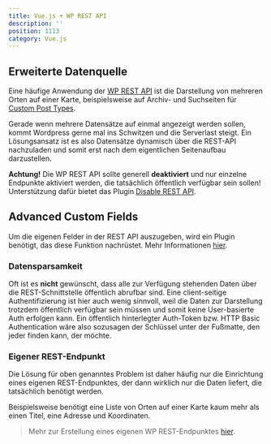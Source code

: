 ```yaml
---
title: Vue.js + WP REST API
description: ''
position: 1113
category: Vue.js
---
```


## Erweiterte Datenquelle

Eine häufige Anwendung der [WP REST API](https://developer.wordpress.org/rest-api/) ist die Darstellung von mehreren Orten auf einer Karte, beispielsweise auf Archiv- und Suchseiten für [Custom Post Types](/wordpress/cpt).

Gerade wenn mehrere Datensätze auf einmal angezeigt werden sollen, kommt Wordpress gerne mal ins Schwitzen und die Serverlast steigt. Ein Lösungsansatz ist es also Datensätze dynamisch über die REST-API nachzuladen und somit erst nach dem eigentlichen Seitenaufbau darzustellen.

<alert type="warning">**Achtung!** Die WP REST API sollte generell **deaktiviert** und nur einzelne Endpunkte aktiviert werden, die tatsächlich öffentlich verfügbar sein sollen! Unterstützung dafür bietet das Plugin [Disable REST API](https://de.wordpress.org/plugins/disable-json-api/).</alert>

## Advanced Custom Fields

Um die eigenen Felder in der REST API auszugeben, wird ein Plugin benötigt, das diese Funktion nachrüstet. Mehr Informationen [hier](/wordpress/acf#wp-rest-api-integration).

### Datensparsamkeit

Oft ist es **nicht** gewünscht, dass alle zur Verfügung stehenden Daten über die REST-Schnittstelle öffentlich abrufbar sind. Eine client-seitige Authentifizierung ist hier auch wenig sinnvoll, weil die Daten zur Darstellung trotzdem öffentlich verfügbar sein müssen und somit keine User-basierte Auth erfolgen kann. Ein öffentlich hinterlegter Auth-Token bzw. HTTP Basic Authentication wäre also sozusagen der Schlüssel unter der Fußmatte, den jeder finden kann, der möchte.

### Eigener REST-Endpunkt

Die Lösung für oben genanntes Problem ist daher häufig nur die Einrichtung eines eigenen REST-Endpunktes, der dann wirklich nur die Daten liefert, die tatsächlich benötigt werden.

Beispielsweise benötigt eine Liste von Orten auf einer Karte kaum mehr als einen Titel, eine Adresse und Koordinaten.

> Mehr zur Erstellung eines eigenen WP REST-Endpunktes [hier](https://developer.wordpress.org/rest-api/extending-the-rest-api/adding-custom-endpoints/).
